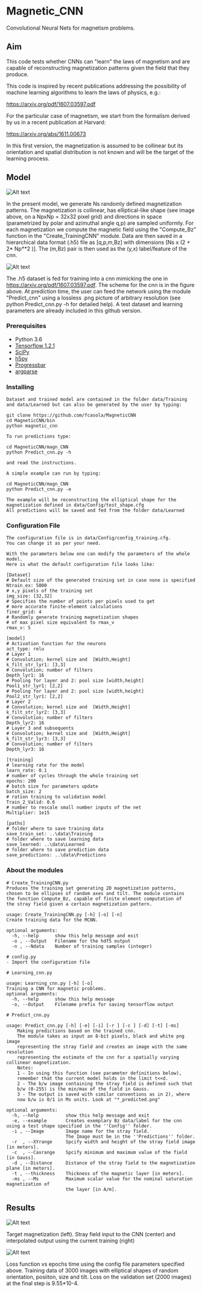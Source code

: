 # Magnetic_CNN
Convolutional Neural Nets for magnetism problems.

## Aim
This code tests whether CNNs can "learn" the laws of magnetism
and are capable of reconstructing magnetization patterns given the field 
that they produce.

This code is inspired by recent publications addressing the possibility 
of machine learning algorithms to learn the laws of physics, e.g.:

https://arxiv.org/pdf/1607.03597.pdf

For the particular case of magnetism, we start from the formalism 
derived by us in a recent publication at Harvard:

https://arxiv.org/abs/1611.00673

In this first version, the magnetization is assumed to be collinear but
its orientation and spatial distribution is not known and will be the target 
of the learning process.

## Model

![Alt text](readme_img/training_1.png?raw=true "model for the convolutional net implemented")

In the present model, we generate Ns randomly defined magnetization patterns. The magnetization is collinear, has elliptical-like shape (see image above, on a NpxNp = 32x32 pixel grid) and directions in space (parametrized by polar and azimuthal angle q,p) are sampled uniformly. For each magnetization we compute the magnetic field using the "Compute_Bz" function in the "Create_TrainingCNN" module. Data are then saved in a hierarchical data format (.h5) file as [q,p,m,Bz] with dimensions [Ns x (2 + 2* Np**2 )]. The (m,Bz) pair is then used as the (y,x) label/feature of the cnn. 
 
![Alt text](readme_img/Scheme_cnn.png?raw=true "model for the convolutional net implemented")

The .h5 dataset is fed for training into a cnn mimicking the one in https://arxiv.org/pdf/1607.03597.pdf. The scheme for the cnn is in the figure above. At prediction time, the user can feed the network using the module "Predict_cnn" using a lossless .png picture of arbitrary resolution (see python Predict_cnn.py -h for detailed help). A test dataset and learning parameters are already included in this github version.


### Prerequisites

- Python 3.6
- [Tensorflow 1.2.1](https://pypi.python.org/pypi/tensorflow/1.2.1)
- [SciPy](http://www.scipy.org/install.html)
- [h5py](http://www.h5py.org/)
- [Progressbar](https://pypi.python.org/pypi/progressbar2/3.18.1)
- [argparse](https://docs.python.org/3/library/argparse.html)

### Installing
```
Dataset and trained model are contained in the folder data/Training and data/Learned but can also be generated by the user by typing: 

git clone https://github.com/fcasola/MagneticCNN 
cd MagneticCNN/bin
python magnetic_cnn

To run predictions type:

cd MagneticCNN/magn_CNN
python Predict_cnn.py -h

and read the instructions.

A simple example can run by typing:

cd MagneticCNN/magn_CNN
python Predict_cnn.py -e

The example will be reconstructing the elliptical shape for the magnetization defined in data/Config/test_shape.cfg
All predictions will be saved and fed from the folder data/Learned

```
### Configuration File
```
The configuration file is in data/Config/config_training.cfg. 
You can change it as per your need. 

With the parameters below one can modify the parameters of the whole model.
Here is what the default configuration file looks like:

[Dataset]
# Default size of the generated training set in case none is specified
Ntrain_ex: 5000
# x,y pixels of the training set
img_size: [32,32]
# Specifies the number of points per pixels used to get 
# more accurate finite-element calculations
finer_grid: 4
# Randomly generate training magnetization shapes
# of max pixel size equivalent to rmax_v
rmax_v: 5

[model]
# Activation function for the neurons
act_type: relu
# Layer 1
# Convolution; kernel size and  [Width,Height]
k_filt_str_lyr1: [3,3]
# Convolution; number of filters
Depth_lyr1: 16
# Pooling for layer and 2: pool size [width,height]
Pool1_str_lyr1: [2,2]
# Pooling for layer and 2: pool size [width,height]
Pool2_str_lyr1: [2,2]
# Layer 2 
# Convolution; kernel size and  [Width,Height]
k_filt_str_lyr2: [3,3]
# Convolution; number of filters
Depth_lyr2: 16
# Layer 3 and subsequents
# Convolution; kernel size and  [Width,Height]
k_filt_str_lyr3: [3,3]
# Convolution; number of filters
Depth_lyr3: 16

[training]
# learning rate for the model
learn_rate: 0.1
# number of cycles through the whole training set
epochs: 200
# batch size for parameters update
batch_size: 2 
# ration training to validation model
Train_2_Valid: 0.6
# number to rescale small number inputs of the net
Multiplier: 1e15

[paths]
# folder where to save training data
save_train_set: ..\data\Training
# folder where to save learning data
save_learned: ..\data\Learned
# folder where to save prediction data
save_predictions: ..\data\Predictions

```

### About the modules
```
# Create_TrainingCNN.py 
Produces the training set generating 2D magnetization patterns,
chosen to be ellipses of random axes and tilt. The module contains 
the function Compute_Bz, capable of finite element computation of 
the stray field given a certain magnetization pattern.

usage: Create_TrainingCNN.py [-h] [-o] [-n]
Create training data for the MCNN.

optional arguments:
  -h, --help      show this help message and exit
  -o , --Output   Filename for the hdf5 output
  -n , --Ndata    Number of training samples (integer)

# config.py 
- Import the configuration file

# Learning_cnn.py

usage: Learning_cnn.py [-h] [-o]
Training a CNN for magnetic problems.
optional arguments:
  -h, --help      show this help message
  -o, --Output    Filename prefix for saving tensorflow output 

# Predict_cnn.py

usage: Predict_cnn.py [-h] [-e] [-i] [-r ] [-c ] [-d] [-t] [-ms]
    Making predictions based on the trained cnn.
    The module takes as input an 8-bit pixels, black and white png image
    representing the stray field and creates an image with the same resolution
    representing the estimate of the cnn for a spatially varying collinear magnetization.
    Notes:
    1 - In using this function (see parameter definitions below),
    remember that the current model holds in the limit t<<d.
    2 - The b/w image containing the stray field is defined such that
    b/w (0-255) is the min/max of the field in Gauss.
    3 - The output is saved with similar conventions as in 2), where
    now b/w is 0/1 in Ms units. Look at "*_predicted.png"

optional arguments:
  -h, --help          show this help message and exit
  -e, --example       Creates exemplary Bz data/label for the cnn using a test shape specified in the ''Config'' folder.
  -i , --Image        Image name for the stray field.
                      The Image must be in the ''Predictions'' folder.
  -r  , --XYrange     Spcify width and height of the stray field image [in meters].
  -c  , --Caxrange    Spcify minimum and maximum value of the field [in Gauss].
  -d , --Distance     Distance of the stray field to the magnetization plane [in meters].
  -t , --thickness    Thickness of the magnetic layer [in meters].
  -ms , --Ms          Maximum scalar value for the nominal saturation magnetization of
                      the layer [in A/m].

```

## Results

![Alt text](readme_img/results_1.png?raw=true "Target magnetization (left). Stray field input to the CNN (center) and interpolated output using the current training (right).")

Target magnetization (left). Stray field input to the CNN (center) and interpolated output using the current training (right)

![Alt text](readme_img/results_2.png?raw=true "Loss function vs epochs time using the config file parameters specified above.")

Loss function vs epochs time using the config file parameters specified above. Training data of 3000 images with elliptical shapes of random orientation, posiiton, size and tilt. Loss on the validation set (2000 images) at the final step is 9.55*10-4.




